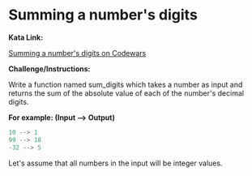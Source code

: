 # Summing a number's digits
 
**Kata Link:** 

[Summing a number's digits on Codewars](https://www.codewars.com/kata/52f3149496de55aded000410/train/python)

**Challenge/Instructions:**

Write a function named sum_digits which takes a number as input and returns the sum of the absolute value of each of the number's decimal digits.

**For example: (Input --> Output)**

```python
10 --> 1
99 --> 18
-32 --> 5
```

Let's assume that all numbers in the input will be integer values.